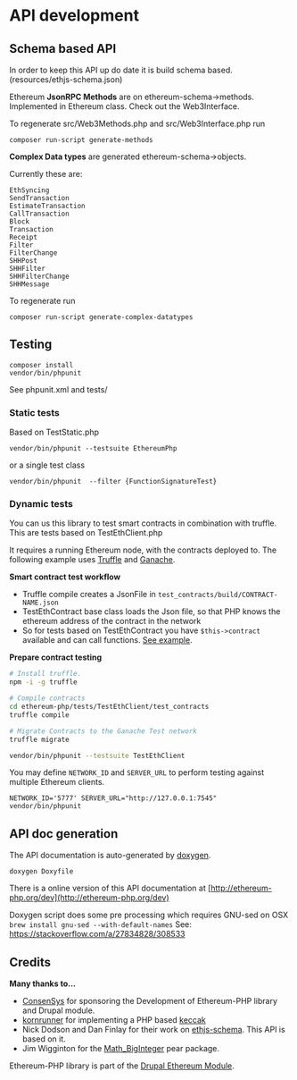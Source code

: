 # API development

## Schema based API

In order to keep this API up do date it is build schema based.
(resources/ethjs-schema.json)

Ethereum **JsonRPC Methods** are on ethereum-schema->methods. Implemented in Ethereum class.
Check out the Web3Interface.

To regenerate src/Web3Methods.php and src/Web3Interface.php run

```
composer run-script generate-methods
```


**Complex Data types**
are generated  ethereum-schema->objects.

Currently these are:

```
EthSyncing
SendTransaction
EstimateTransaction
CallTransaction
Block
Transaction
Receipt
Filter
FilterChange
SHHPost
SHHFilter
SHHFilterChange
SHHMessage
```

To regenerate run

```
composer run-script generate-complex-datatypes
```


## Testing

```
composer install
vendor/bin/phpunit
```

See phpunit.xml and tests/

### Static tests

Based on TestStatic.php

`vendor/bin/phpunit --testsuite EthereumPhp`

or a single test class 

`vendor/bin/phpunit  --filter {FunctionSignatureTest}`

### Dynamic tests

You can us this library to test smart contracts in combination with truffle. This are tests based on TestEthClient.php

It requires a running Ethereum node, with the contracts deployed to.
The following example uses [Truffle](http://truffleframework.com/) and [Ganache](http://truffleframework.com/ganache/).

**Smart contract test workflow**

* Truffle compile creates a JsonFile in `test_contracts/build/CONTRACT-NAME.json`
* TestEthContract base class loads the Json file, so that PHP knows the ethereum address of the contract in the network
* So for tests based on TestEthContract you have `$this->contract` available and can call functions. [See example](https://github.com/gmicommunity/ethereum-php/blob/3e6f086f1e36e86d5f510a0202599b529d182056/tests/TestEthClient/Unit/SmartContractTest.php#L25-L33).

**Prepare contract testing**

```bash
# Install truffle.
npm -i -g truffle

# Compile contracts
cd ethereum-php/tests/TestEthClient/test_contracts
truffle compile

# Migrate Contracts to the Ganache Test network
truffle migrate

vendor/bin/phpunit --testsuite TestEthClient
```

You may define `NETWORK_ID` and `SERVER_URL` to perform testing against multiple Ethereum clients.

```
NETWORK_ID='5777' SERVER_URL="http://127.0.0.1:7545" vendor/bin/phpunit
```


## API doc generation

The API documentation is auto-generated by [doxygen](http://www.stack.nl/~dimitri/doxygen/).

```
doxygen Doxyfile
```

There is a online version of this API documentation at [http://ethereum-php.org/dev](http://ethereum-php.org/dev)

Doxygen script does some pre processing which requires GNU-sed on OSX
``` brew install gnu-sed --with-default-names```
See: https://stackoverflow.com/a/27834828/308533


## Credits

**Many thanks to...**

* [ConsenSys](https://consensys.net) for sponsoring the Development of Ethereum-PHP library and Drupal module.
* [kornrunner](https://github.com/kornrunner) for implementing a PHP based [keccak](https://github.com/kornrunner/php-keccak)
* Nick Dodson and Dan Finlay for their work on [ethjs-schema](https://github.com/gmicommunity/ethjs-schema). This API is based on it.
* Jim Wigginton for the [Math_BigInteger](https://pear.php.net/package/Math_BigInteger/docs/latest/Math_BigInteger/Math_BigInteger.html) pear package.

Ethereum-PHP library is part of the [Drupal Ethereum Module](https://www.drupal.org/project/ethereum).
